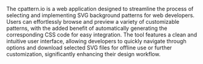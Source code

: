 The cpattern.io is a web application designed to streamline the process of selecting and implementing SVG background patterns for web developers. Users can effortlessly browse and preview a variety of customizable patterns, with the added benefit of automatically generating the corresponding CSS code for easy integration. The tool features a clean and intuitive user interface, allowing developers to quickly navigate through options and download selected SVG files for offline use or further customization, significantly enhancing their design workflow.
